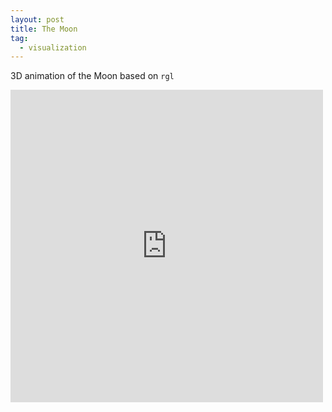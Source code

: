 ```yaml
---
layout: post
title: The Moon
tag:
  - visualization
---
```


3D animation of the Moon based on `rgl`

<iframe src="https://moon.shawenyao.com" style="border:none;height:500px;width:500px;" scrolling="no"></iframe>
